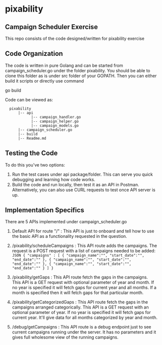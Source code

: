# pixability

## Campaign Scheduler Exercise

This repo consists of the code designed/written for pixability exercise

## Code Organization

The code is written in pure Golang and can be started from campaign_scheduler.go under the folder pixability. You should be able to clone this folder as is under src folder of your GOPATH. Then you can either build it scripts or directly use command
  
  go build
  
Code can be viewed as:

      pixability
          |-- api
                |-- campaign_handler.go
                |-- campaign_helper.go
                |-- campaign_models.go
          |-- campaign_scheduler.go
          |-- build
          |-- Readme.md

## Testing the Code

To do this you've two options:

  1. Run the test cases under api package/folder. This can serve you quick debugging and learning how code works.
  2. Build the code and run locally, then test it as an API in Postman. Alternatively, you can also use CURL requests to test once API server is up.

## Implementation Specifics

There are 5 APIs implemented under campaign_scheduler.go

  1. Default API for route "/" : This API is just to onboard and tell how to use the basic API as a functionality requested in the question.
  2. /pixability/scheduleCampaigns : This API route adds the campaigns. The request is a POST request with a list of campaigns needed to be added:
    ``` JSON
    {
      "campaigns" : [
        {
          "campaign_name":"",
          "start_date":"",
          "end_date":""
        },
        {
          "campaign_name":"",
          "start_date":"",
          "end_date":""
        },
        {
          "campaign_name":"",
          "start_date":"",
          "end_date":""
        }
      ]
    }
    ```

  3. /pixability/getGaps : This API route fetch the gaps in the campaigns. This API is a GET request with optional parameter of year and month. If no year is specified it will fetch gaps for current year and all months. If a month is specified then it will fetch gaps for that particular month.
  4. /pixability/getCategorizedGaps : This API route fetch the gaps in the campaigns arranged categorically. This API is a GET request with an optional parameter of year. If no year is specified it will fetch gaps for current year. It'll give data for all months categorized by year and month.
  5. /debug/getCampaigns : This API route is a debug endpoint just to see current campaigns running under the server. It has no parameters and it gives full wholesome view of the running campaigns.

